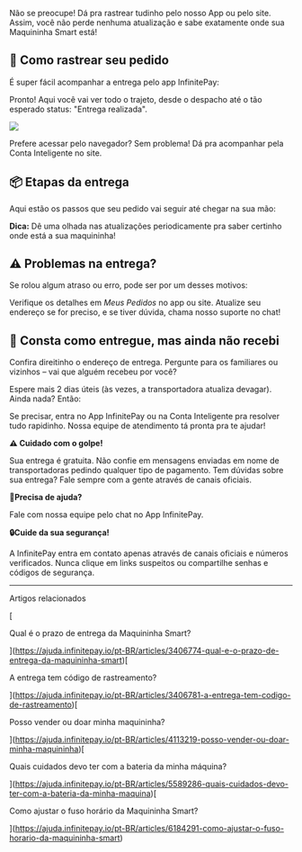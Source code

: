 Não se preocupe! Dá pra rastrear tudinho pelo nosso App ou pelo site. Assim, você não perde nenhuma atualização e sabe exatamente onde sua Maquininha Smart está!

## **📍 Como rastrear seu pedido**

É super fácil acompanhar a entrega pelo app InfinitePay:

Pronto! Aqui você vai ver todo o trajeto, desde o despacho até o tão esperado status: "Entrega realizada".

[![](https://downloads.intercomcdn.com/i/o/cq9sxxvy/1224515113/a61fce225c2b3104a38970a1aad4/PROD17+-+100+-+Acompanhar+pedido+do+app_1.gif?expires=1756089000&signature=44865318b1115c79834378a1fab5bd95d4b834b3db264b65058b38bfe68ecca5&req=dSIlEsx%2FmIBeWvMW1HO4zaKBk7Yo4zGo7qotHryH5NAtcY8cHTqhcaI3vlI3%0AMJE6bVTxzfYBDP09ODc%3D%0A)](https://downloads.intercomcdn.com/i/o/cq9sxxvy/1224515113/a61fce225c2b3104a38970a1aad4/PROD17+-+100+-+Acompanhar+pedido+do+app_1.gif?expires=1756089000&signature=44865318b1115c79834378a1fab5bd95d4b834b3db264b65058b38bfe68ecca5&req=dSIlEsx%2FmIBeWvMW1HO4zaKBk7Yo4zGo7qotHryH5NAtcY8cHTqhcaI3vlI3%0AMJE6bVTxzfYBDP09ODc%3D%0A)

Prefere acessar pelo navegador? Sem problema! Dá pra acompanhar pela Conta Inteligente no site.

## **📦 Etapas da entrega**

Aqui estão os passos que seu pedido vai seguir até chegar na sua mão:

**Dica:** Dê uma olhada nas atualizações periodicamente pra saber certinho onde está a sua maquininha!

## ⚠️ **Problemas na entrega?**

Se rolou algum atraso ou erro, pode ser por um desses motivos:

Verifique os detalhes em _Meus Pedidos_ no app ou site. Atualize seu endereço se for preciso, e se tiver dúvida, chama nosso suporte no chat!

## **🔎 Consta como entregue, mas ainda não recebi**

Confira direitinho o endereço de entrega. Pergunte para os familiares ou vizinhos – vai que alguém recebeu por você?

Espere mais 2 dias úteis (às vezes, a transportadora atualiza devagar). Ainda nada? Então:

Se precisar, entra no App InfinitePay ou na Conta Inteligente pra resolver tudo rapidinho. Nossa equipe de atendimento tá pronta pra te ajudar!

**⚠️ Cuidado com o golpe!**

Sua entrega é gratuita. Não confie em mensagens enviadas em nome de transportadoras pedindo qualquer tipo de pagamento. Tem dúvidas sobre sua entrega? Fale sempre com a gente através de canais oficiais.

**🔔Precisa de ajuda?**

Fale com nossa equipe pelo chat no App InfinitePay.

**🔒Cuide da sua segurança!**

A InfinitePay entra em contato apenas através de canais oficiais e números verificados. Nunca clique em links suspeitos ou compartilhe senhas e códigos de segurança.

___

Artigos relacionados

[

Qual é o prazo de entrega da Maquininha Smart?

](https://ajuda.infinitepay.io/pt-BR/articles/3406774-qual-e-o-prazo-de-entrega-da-maquininha-smart)[

A entrega tem código de rastreamento?

](https://ajuda.infinitepay.io/pt-BR/articles/3406781-a-entrega-tem-codigo-de-rastreamento)[

Posso vender ou doar minha maquininha?

](https://ajuda.infinitepay.io/pt-BR/articles/4113219-posso-vender-ou-doar-minha-maquininha)[

Quais cuidados devo ter com a bateria da minha máquina?

](https://ajuda.infinitepay.io/pt-BR/articles/5589286-quais-cuidados-devo-ter-com-a-bateria-da-minha-maquina)[

Como ajustar o fuso horário da Maquininha Smart?

](https://ajuda.infinitepay.io/pt-BR/articles/6184291-como-ajustar-o-fuso-horario-da-maquininha-smart)